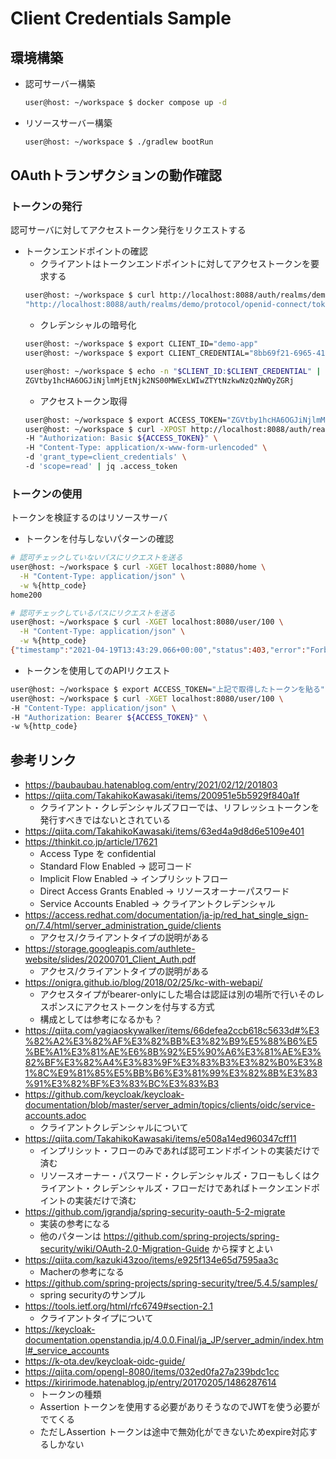 # Client Credentials Sample
## 環境構築
- 認可サーバー構築
  ```bash
  user@host: ~/workspace $ docker compose up -d
  ```
- リソースサーバー構築
  ```bash
  user@host: ~/workspace $ ./gradlew bootRun
  ```

## OAuthトランザクションの動作確認
### トークンの発行
認可サーバに対してアクセストークン発行をリクエストする

- トークンエンドポイントの確認
  - クライアントはトークンエンドポイントに対してアクセストークンを要求する
  ```bash
  user@host: ~/workspace $ curl http://localhost:8088/auth/realms/demo/.well-known/openid-configuration | jq .token_endpoint
  "http://localhost:8088/auth/realms/demo/protocol/openid-connect/token"
  ```
  - クレデンシャルの暗号化
  ```bash
  user@host: ~/workspace $ export CLIENT_ID="demo-app"
  user@host: ~/workspace $ export CLIENT_CREDENTIAL="8bb69f21-6965-41a1-b0e6-7907435d2ddc"

  user@host: ~/workspace $ echo -n "$CLIENT_ID:$CLIENT_CREDENTIAL" | openssl base64
  ZGVtby1hcHA6OGJiNjlmMjEtNjk2NS00MWExLWIwZTYtNzkwNzQzNWQyZGRj
  ```
  - アクセストークン取得
  ```bash
  user@host: ~/workspace $ export ACCESS_TOKEN="ZGVtby1hcHA6OGJiNjlmMjEtNjk2NS00MWExLWIwZTYtNzkwNzQzNWQyZGRj"
  user@host: ~/workspace $ curl -XPOST http://localhost:8088/auth/realms/demo/protocol/openid-connect/token \
  -H "Authorization: Basic ${ACCESS_TOKEN}" \
  -H "Content-Type: application/x-www-form-urlencoded" \
  -d 'grant_type=client_credentials' \
  -d 'scope=read' | jq .access_token
  ```

### トークンの使用
トークンを検証するのはリソースサーバ

  - トークンを付与しないパターンの確認
  ```bash
  # 認可チェックしていないパスにリクエストを送る
  user@host: ~/workspace $ curl -XGET localhost:8080/home \
    -H "Content-Type: application/json" \
    -w %{http_code}
  home200

  # 認可チェックしているパスにリクエストを送る
  user@host: ~/workspace $ curl -XGET localhost:8080/user/100 \
    -H "Content-Type: application/json" \
    -w %{http_code}
  {"timestamp":"2021-04-19T13:43:29.066+00:00","status":403,"error":"Forbidden","message":"Access Denied","path":"/user/100"}403
  ```
  - トークンを使用してのAPIリクエスト
  ```bash
  user@host: ~/workspace $ export ACCESS_TOKEN="上記で取得したトークンを貼る"
  user@host: ~/workspace $ curl -XGET localhost:8080/user/100 \
  -H "Content-Type: application/json" \
  -H "Authorization: Bearer ${ACCESS_TOKEN}" \
  -w %{http_code}
  ```

## 参考リンク
- https://baubaubau.hatenablog.com/entry/2021/02/12/201803
- https://qiita.com/TakahikoKawasaki/items/200951e5b5929f840a1f
  - クライアント・クレデンシャルズフローでは、リフレッシュトークンを発行すべきではないとされている
- https://qiita.com/TakahikoKawasaki/items/63ed4a9d8d6e5109e401
- https://thinkit.co.jp/article/17621
  - Access Type を confidential
  - Standard Flow Enabled → 認可コード
  - Implicit Flow Enabled → インプリシットフロー
  - Direct Access Grants Enabled → リソースオーナーパスワード
  - Service Accounts Enabled → クライアントクレデンシャル
- https://access.redhat.com/documentation/ja-jp/red_hat_single_sign-on/7.4/html/server_administration_guide/clients
  - アクセス/クライアントタイプの説明がある
- https://storage.googleapis.com/authlete-website/slides/20200701_Client_Auth.pdf
  - アクセス/クライアントタイプの説明がある
- https://onigra.github.io/blog/2018/02/25/kc-with-webapi/
  - アクセスタイプがbearer-onlyにした場合は認証は別の場所で行いそのレスポンスにアクセストークンを付与する方式
  - 構成としては参考になるかも？
- https://qiita.com/yagiaoskywalker/items/66defea2ccb618c5633d#%E3%82%A2%E3%82%AF%E3%82%BB%E3%82%B9%E5%88%B6%E5%BE%A1%E3%81%AE%E6%8B%92%E5%90%A6%E3%81%AE%E3%82%BF%E3%82%A4%E3%83%9F%E3%83%B3%E3%82%B0%E3%81%8C%E9%81%85%E5%BB%B6%E3%81%99%E3%82%8B%E3%83%91%E3%82%BF%E3%83%BC%E3%83%B3
- https://github.com/keycloak/keycloak-documentation/blob/master/server_admin/topics/clients/oidc/service-accounts.adoc
  - クライアントクレデンシャルについて
- https://qiita.com/TakahikoKawasaki/items/e508a14ed960347cff11
  - インプリシット・フローのみであれば認可エンドポイントの実装だけで済む
  - リソースオーナー・パスワード・クレデンシャルズ・フローもしくはクライアント・クレデンシャルズ・フローだけであればトークンエンドポイントの実装だけで済む
- https://github.com/jgrandja/spring-security-oauth-5-2-migrate
  - 実装の参考になる
  - 他のパターンは https://github.com/spring-projects/spring-security/wiki/OAuth-2.0-Migration-Guide から探すとよい
- https://qiita.com/kazuki43zoo/items/e925f134e65d7595aa3c
  - Macherの参考になる
- https://github.com/spring-projects/spring-security/tree/5.4.5/samples/
  - spring securityのサンプル
- https://tools.ietf.org/html/rfc6749#section-2.1
  - クライアントタイプについて
- https://keycloak-documentation.openstandia.jp/4.0.0.Final/ja_JP/server_admin/index.html#_service_accounts
- https://k-ota.dev/keycloak-oidc-guide/
- https://qiita.com/opengl-8080/items/032ed0fa27a239bdc1cc
- https://kiririmode.hatenablog.jp/entry/20170205/1486287614
  - トークンの種類
  - Assertion トークンを使用する必要がありそうなのでJWTを使う必要がでてくる
  - ただしAssertion トークンは途中で無効化ができないためexpire対応するしかない